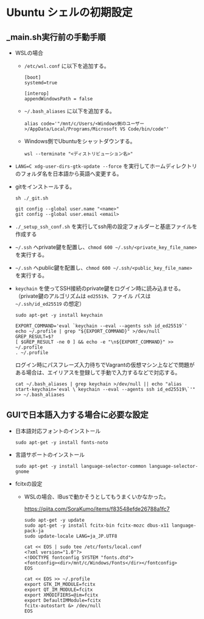 # Ubuntu シェルの初期設定

## _main.sh実行前の手動手順

- WSLの場合

  - `/etc/wsl.conf` に以下を追加する。

      ```text
      [boot]
      systemd=true

      [interop]
      appendWindowsPath = false
      ```

  - `~/.bash_aliases` に以下を追加する。

      ```text
      alias code='"/mnt/c/Users/<Windows側のユーザー>/AppData/Local/Programs/Microsoft VS Code/bin/code"'
      ```

  - Windows側でUbuntuをシャットダウンする。

      ```pwsh
      wsl --terminate "<ディストリビューション名>"
      ```

- `LANG=C xdg-user-dirs-gtk-update --force` を実行してホームディレクトリのフォルダ名を日本語から英語へ変更する。

- gitをインストールする。

  ```shell
  sh ./_git.sh
  ```

  ```shell
  git config --global user.name "<name>"
  git config --global user.email <email>
  ```

- `./_setup_ssh_conf.sh` を実行してssh用の設定フォルダーと基底ファイルを作成する

- `~/.ssh` へprivate鍵を配置し、`chmod 600 ~/.ssh/<private_key_file_name>` を実行する。

- `~/.ssh` へpublic鍵を配置し、`chmod 600 ~/.ssh/<public_key_file_name>` を実行する。

- `keychain` を使ってSSH接続のprivate鍵をログイン時に読み込ませる。
  （private鍵のアルゴリズムは `ed25519`、ファイル パスは `~/.ssh/id_ed25519` の想定）

  ```shell
  sudo apt-get -y install keychain

  EXPORT_COMMAND='eval `keychain --eval --agents ssh id_ed25519`'
  echo ~/.profile | grep "${EXPORT_COMMAND}" >/dev/null
  GREP_RESULT=$?
  [ $GREP_RESULT -ne 0 ] && echo -e "\n${EXPORT_COMMAND}" >> ~/.profile
  . ~/.profile
  ```

  ログイン時にパスフレーズ入力待ちでVagrantの仮想マシン上などで問題がある場合は、エイリアスを登録して手動で入力するなどで対応する。

  ```shell
  cat ~/.bash_aliases | grep keychain >/dev/null || echo "alias start-keychain='eval \`keychain --eval --agents ssh id_ed25519\`'" >> ~/.bash_aliases
  ```

## GUIで日本語入力する場合に必要な設定

- 日本語対応フォントのインストール

  ```shell
  sudo apt-get -y install fonts-noto
  ```

- 言語サポートのインストール

  ```shell
  sudo apt-get -y install language-selector-common language-selector-gnome
  ```

- fcitxの設定
  - WSLの場合、IBusで動かそうとしてもうまくいかなかった。

    <https://qiita.com/SoraKumo/items/f83548efde26788a1fc7>

    ```shell
    sudo apt-get -y update
    sudo apt-get -y install fcitx-bin fcitx-mozc dbus-x11 language-pack-ja
    sudo update-locale LANG=ja_JP.UTF8

    cat << EOS | sudo tee /etc/fonts/local.conf
    <?xml version="1.0"?>
    <!DOCTYPE fontconfig SYSTEM "fonts.dtd">
    <fontconfig><dir>/mnt/c/Windows/Fonts</dir></fontconfig>
    EOS

    cat << EOS >> ~/.profile
    export GTK_IM_MODULE=fcitx
    export QT_IM_MODULE=fcitx
    export XMODIFIERS=@im=fcitx
    export DefaultIMModule=fcitx
    fcitx-autostart &> /dev/null
    EOS
    ```

